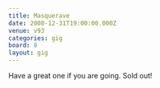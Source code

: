 ```yaml
---
title: Masquerave
date: 2008-12-31T19:00:00.000Z
venue: v93
categories: gig
board: 8
layout: gig
---
```

Have a great one if you are going. Sold out!
